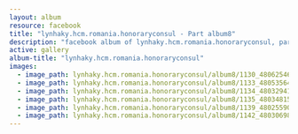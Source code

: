 ```yaml
---
layout: album
resource: facebook
title: "lynhaky.hcm.romania.honoraryconsul - Part album8"
description: "facebook album of lynhaky.hcm.romania.honoraryconsul, part album8."
active: gallery
album-title: "lynhaky.hcm.romania.honoraryconsul"
images:
  - image_path: lynhaky.hcm.romania.honoraryconsul/album8/1130_480625462_1168542371296388_7428799011628918776_n.jpg
  - image_path: lynhaky.hcm.romania.honoraryconsul/album8/1133_480535643_1168542404629718_2862389041795528152_n.jpg
  - image_path: lynhaky.hcm.romania.honoraryconsul/album8/1134_480329416_1168542457963046_281554579709212527_n.jpg
  - image_path: lynhaky.hcm.romania.honoraryconsul/album8/1135_480348154_1168542461296379_3239977651033522116_n.jpg
  - image_path: lynhaky.hcm.romania.honoraryconsul/album8/1139_480255905_1168542364629722_3416344298295755382_n.jpg
  - image_path: lynhaky.hcm.romania.honoraryconsul/album8/1142_480306984_1168542471296378_315463749795566399_n.jpg
---
```

